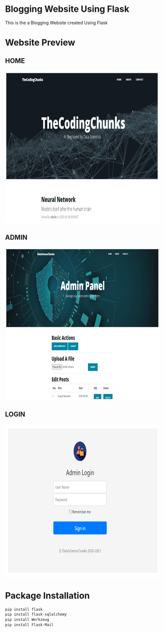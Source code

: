 # Blogging Website Using Flask

 This is the a Blogging Website created Using Flask



# Website Preview

## __HOME__
<p align='center'>
  <a href="#">
    <img src='https://github.com/mohd-faizy/Blogging-Website-Using-Flask/blob/main/static/img/preview.png?raw=true' width=800px height=500px alt="preview_img">
  </a>
</p>

## __ADMIN__

<p align='center'>
  <a href="#">
    <img src='https://github.com/mohd-faizy/Blogging-Website-Using-Flask/blob/main/static/img/admin.png?raw=true' width=800px height=500px alt="admin_img">
  </a>
</p>

## __LOGIN__

<p align='center'>
  <a href="#">
    <img src='https://github.com/mohd-faizy/Blogging-Website-Using-Flask/blob/main/static/img/login.png?raw=true' width=800px height=500px alt="login_img">
  </a>
</p>

# Package Installation

```bash
pip install flask
pip install flask-sqlalchemy
pip install Werkzeug
pip install Flask-Mail

```
